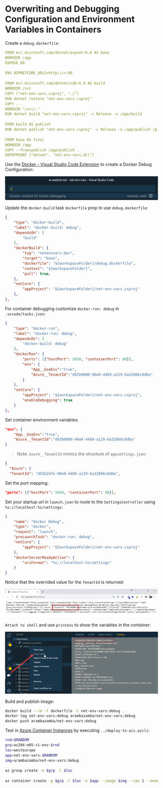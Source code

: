 # Overwriting and Debugging Configuration and Environment Variables in Containers

Create a `debug.dockerfile`:

```yml
FROM mcr.microsoft.com/dotnet/aspnet:6.0 AS base
WORKDIR /app
EXPOSE 80

ENV ASPNETCORE_URLS=http://+:80

FROM mcr.microsoft.com/dotnet/sdk:6.0 AS build
WORKDIR /src
COPY ["net-env-vars.csproj", "./"]
RUN dotnet restore "net-env-vars.csproj"
COPY . .
WORKDIR "/src/."
RUN dotnet build "net-env-vars.csproj" -c Release -o /app/build

FROM build AS publish
RUN dotnet publish "net-env-vars.csproj" -c Release -o /app/publish /p:UseAppHost=false

FROM base AS final
WORKDIR /app
COPY --from=publish /app/publish .
ENTRYPOINT ["dotnet", "net-env-vars.dll"]
```

Use the [Docker - Visual Studio Code Extension](https://marketplace.visualstudio.com/items?itemName=ms-azuretools.vscode-docker) to create a Docker Debug Configuration:

![docker-ext](_images/docker-ext.png)

Update the `docker-build` task `dockerfile` prop to use `debug.dockerfile`:

```json
{
    "type": "docker-build",
    "label": "docker-build: debug",
    "dependsOn": [
        "build"
    ],
    "dockerBuild": {
        "tag": "netenvvars:dev",
        "target": "base",
        "dockerfile": "${workspaceFolder}/debug.dockerfile",
        "context": "${workspaceFolder}",
        "pull": true,
    },
    "netCore": {
        "appProject": "${workspaceFolder}/net-env-vars.csproj"
    },
},
```

For container debugging customize `docker-run: debug` in `.vscode/tasks.json`:

```json
{
    "type": "docker-run",
    "label": "docker-run: debug",
    "dependsOn": [
        "docker-build: debug"
    ],
    "dockerRun": {
        "ports": [{"hostPort": 5050, "containerPort": 80}],
        "env": {            
            "App__UseEnv":"true",
            "Azure__TenantId":"d92b0000-90e0-4469-a129-6a32866c0d0a"
        }
    },
    "netCore": {
        "appProject": "${workspaceFolder}/net-env-vars.csproj",
        "enableDebugging": true
    }
},
```

Set container environment variables:

```json
"env": {            
    "App__UseEnv":"true",
    "Azure__TenantId":"d92b0000-90e0-4469-a129-6a32866c0d0a"
}
```

>Note: `Azure__TenantId` mimics the structure of `appsettings.json`:

```json
{ 
  "Azure": {
  "TenantId": "d92b247e-90e0-4469-a129-6a32866c0d0a",
```

Set the port mapping:

```json
"ports": [{"hostPort": 5050, "containerPort": 80}],
```

Set your startup url in `launch.json` to route to the `SettingsController` using `%s://localhost:%s/settings`:

```json
{
    "name": "Docker Debug",
    "type": "docker",
    "request": "launch",
    "preLaunchTask": "docker-run: debug",
    "netCore": {
        "appProject": "${workspaceFolder}/net-env-vars.csproj"
    },
    "dockerServerReadyAction": {
        "uriFormat": "%s://localhost:%s/settings"
    }
}
```

Notice that the overrided value for the `TenantId` is returned:

![tenantid](_images/tenantid.png)

`Attach to shell` and use `printenv` to show the variables in the container:

![attach](_images/attach.png)

Build and publish image:

```bash
docker build --rm -f dockerfile -t net-env-vars:debug .
docker tag net-env-vars:debug arambazamba/net-env-vars:debug
docker push arambazamba/net-env-vars:debug
```

Test in [Azure Container Instances](https://docs.microsoft.com/en-us/azure/container-instances/) by executing `../deploy-to-aci.azcli`:

```bash
rnd=$RANDOM
grp=az204-m05-ci-env-$rnd
loc=westeurope
app=net-env-vars-$RANDOM
img=arambazamba/net-env-vars:debug

az group create -n $grp -l $loc

az container create -g $grp -l $loc -n $app --image $img --cpu 1 --memory 1 --dns-name-label $app --port 80 --environment-variables 'App__UseEnv'='true' 'Azure__TenantId'='d9101010-90e0-4469-a129-6a32866c0d0a' --query ipAddress.fqdn -o tsv
```